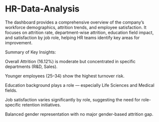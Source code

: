 # HR-Data-Analysis
The dashboard provides a comprehensive overview of the company’s workforce demographics, attrition trends, and employee satisfaction. It focuses on attrition rate, department-wise attrition, education field impact, and satisfaction by job role, helping HR teams identify key areas for improvement.

Summary of Key Insights:

Overall Attrition (16.12%) is moderate but concentrated in specific departments (R&D, Sales).

Younger employees (25–34) show the highest turnover risk.

Education background plays a role — especially Life Sciences and Medical fields.

Job satisfaction varies significantly by role, suggesting the need for role-specific retention initiatives.

Balanced gender representation with no major gender-based attrition gap.
